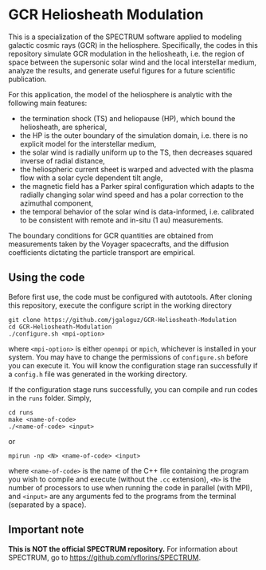 # GCR Heliosheath Modulation

This is a specialization of the SPECTRUM software applied to modeling galactic cosmic rays (GCR) in the heliosphere. Specifically, the codes in this repository simulate GCR modulation in the heliosheath, i.e. the region of space between the supersonic solar wind and the local interstellar medium, analyze the results, and generate useful figures for a future scientific publication.

For this application, the model of the heliosphere is analytic with the following main features:
  - the termination shock (TS) and heliopause (HP), which bound the heliosheath, are spherical,
  - the HP is the outer boundary of the simulation domain, i.e. there is no explicit model for the interstellar medium,
  - the solar wind is radially uniform up to the TS, then decreases squared inverse of radial distance,
  - the heliospheric current sheet is warped and advected with the plasma flow with a solar cycle dependent tilt angle,
  - the magnetic field has a Parker spiral configuration which adapts to the radially changing solar wind speed and has a polar correction to the azimuthal component,
  - the temporal behavior of the solar wind is data-informed, i.e. calibrated to be consistent with remote and in-situ (1 au) measurements.

The boundary conditions for GCR quantities are obtained from measurements taken by the Voyager spacecrafts, and the diffusion coefficients dictating the particle transport are empirical.

## Using the code

Before first use, the code must be configured with autotools. After cloning this repository, execute the configure script in the working directory
```
git clone https://github.com/jgaloguz/GCR-Heliosheath-Modulation
cd GCR-Heliosheath-Modulation
./configure.sh <mpi-option>
```
where `<mpi-option>` is either `openmpi` or `mpich`, whichever is installed in your system. You may have to change the permissions of `configure.sh` before you can execute it. You will know the configuration stage ran successfully if a `config.h` file was generated in the working directory.

If the configuration stage runs successfully, you can compile and run codes in the `runs` folder. Simply,
```
cd runs
make <name-of-code>
./<name-of-code> <input>
```
or
```
mpirun -np <N> <name-of-code> <input>
```
where `<name-of-code>` is the name of the C++ file containing the program you wish to compile and execute (without the `.cc` extension), `<N>` is the number of processors to use when running the code in parallel (with MPI), and `<input>` are any arguments fed to the programs from the terminal (separated by a space).

## Important note

**This is NOT the official SPECTRUM repository.** For information about SPECTRUM, go to https://github.com/vflorins/SPECTRUM.
